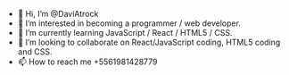 - 👋 Hi, I’m @DaviAtrock
- 👀 I’m interested in becoming a programmer / web developer.
- 🌱 I’m currently learning JavaScript / React / HTML5 / CSS.
- 💞️ I’m looking to collaborate on React/JavaScript coding, HTML5 coding and CSS.
- 📫 How to reach me +5561981428779

<!---
DaviAtrock/DaviAtrock is a ✨ special ✨ repository because its `README.md` (this file) appears on your GitHub profile.
You can click the Preview link to take a look at your changes.
--->
